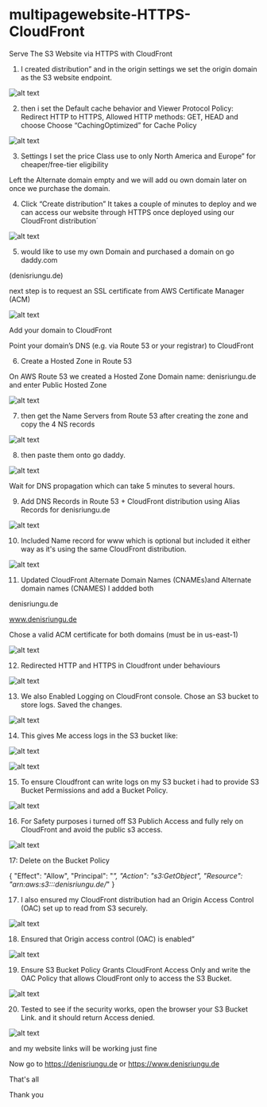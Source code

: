 # multipagewebsite-HTTPS-CloudFront
 Serve The S3 Website via HTTPS with CloudFront

1. I created distribution” and in the origin settings we
set the origin domain as the S3 website endpoint.

![alt text](<Bilder/Screenshot (244).png>)

2. then i set the Default cache behavior and Viewer Protocol Policy: Redirect HTTP to HTTPS, Allowed HTTP methods: GET, HEAD and choose Choose “CachingOptimized” for 
Cache Policy

![alt text](<Bilder/Screenshot (245).png>)

3. Settings
 I set the price Class use to only North America and Europe” for cheaper/free-tier eligibility
 
 Left the Alternate domain empty and we will add ou own domain later on once we purchase the domain.

4. Click “Create distribution”
It takes a couple of minutes to deploy and we can access our website through HTTPS once deployed using our CloudFront distribution´

![alt text](<Bilder/Screenshot (247).png>)


5. would like to use my own Domain and purchased a domain on go daddy.com 

(denisriungu.de) 

next step is to request an SSL certificate from AWS Certificate Manager (ACM)

![alt text](<Bilder/Screenshot (249).png>)


Add your domain to CloudFront

Point your domain’s DNS (e.g. via Route 53 or your registrar) to CloudFront


6. Create a Hosted Zone in Route 53

On AWS Route 53 we created a Hosted Zone Domain name: denisriungu.de and enter Public Hosted Zone

![alt text](<Bilder/Screenshot (250).png>)

7. then get the Name Servers from Route 53 after creating the zone and copy the 4 NS records

![alt text](<Bilder/Screenshot (251).png>)

8. then paste them onto go daddy.

![alt text](<Bilder/Screenshot (252).png>)

Wait for DNS propagation which can take 5 minutes to several hours.

9. Add DNS Records in Route 53 + CloudFront distribution using Alias Records for denisriungu.de

![alt text](<Bilder/Screenshot (253).png>)

10. Included Name record for www which is optional but included it either way as it's using the same CloudFront distribution. 

![alt text](<Bilder/Screenshot (254).png>)



11. Updated CloudFront Alternate Domain Names (CNAMEs)and Alternate domain names (CNAMES)
I addded both

denisriungu.de

www.denisriungu.de

Chose a valid ACM certificate for both domains (must be in us-east-1)

![alt text](<Bilder/Screenshot (255).png>)

12. Redirected HTTP and HTTPS in Cloudfront under behaviours

![alt text](<Bilder/Screenshot (257).png>)

13. We also Enabled Logging on CloudFront console. Chose an S3 bucket to store logs. Saved the changes.

![alt text](<Bilder/Screenshot (258).png>)


14. This gives Me access logs in the S3 bucket like:

![alt text](<Bilder/Screenshot (261).png>)

![alt text](<Bilder/Screenshot (259).png>)

15. To ensure Cloudfront can write logs on my S3 bucket i had to provide S3 Bucket Permissions and add a Bucket Policy.

![alt text](<Bilder/Screenshot (262).png>)

16. For Safety purposes i turned off S3 Publich Access and
fully rely on CloudFront and avoid the public s3 access.

![alt text](<Bilder/Screenshot (263).png>)

17: Delete on the Bucket Policy

{
  "Effect": "Allow",
  "Principal": "*",
  "Action": "s3:GetObject",
  "Resource": "arn:aws:s3:::denisriungu.de/*"
}

17. I also ensured my CloudFront distribution had an Origin Access Control (OAC) set up to read from S3 securely.

![alt text](<Bilder/Screenshot (264).png>)

18. Ensured that Origin access control (OAC) is enabled”

![alt text](<Bilder/Screenshot (266).png>)

19.  Ensure S3 Bucket Policy Grants CloudFront Access Only and write the OAC Policy that allows CloudFront only to access the S3 Bucket.

![alt text](<Bilder/Screenshot (267).png>)

20. Tested to see if the security works, open the browser your S3 Bucket Link. 
and it should return Access denied.

![alt text](<Bilder/Screenshot (268).png>)

and my website links will be working just fine

Now go to https://denisriungu.de or https://www.denisriungu.de

That's all 

Thank you  

